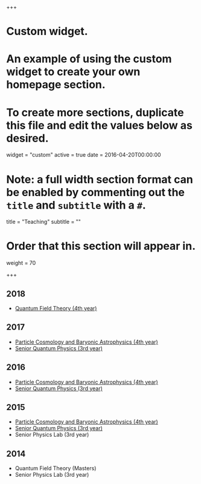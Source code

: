 +++
# Custom widget.
# An example of using the custom widget to create your own homepage section.
# To create more sections, duplicate this file and edit the values below as desired.
widget = "custom"
active = true
date = 2016-04-20T00:00:00

# Note: a full width section format can be enabled by commenting out the `title` and `subtitle` with a `#`.
title = "Teaching"
subtitle = ""

# Order that this section will appear in.
weight = 70

+++

2018
-----
* [Quantum Field Theory (4th year)](teaching/QFT2018.pdf)

2017
-----
* [Particle Cosmology and Baryonic Astrophysics (4th year)](teaching/ParticleCosmology2017.pdf)
* [Senior Quantum Physics (3rd year)](teaching/QuantumPhysics2017.pdf)

2016
-----
* [Particle Cosmology and Baryonic Astrophysics (4th year)](teaching/ParticleCosmology2016.pdf)
* [Senior Quantum Physics (3rd year)](teaching/QuantumPhysics2016.pdf)

2015
-----
* [Particle Cosmology and Baryonic Astrophysics (4th year)](teaching/ParticleCosmology2015.pdf)
* [Senior Quantum Physics (3rd year)](teaching/QuantumPhysics2015.pdf)
* Senior Physics Lab (3rd year)

2014
-----
* Quantum Field Theory (Masters)
* Senior Physics Lab (3rd year)
